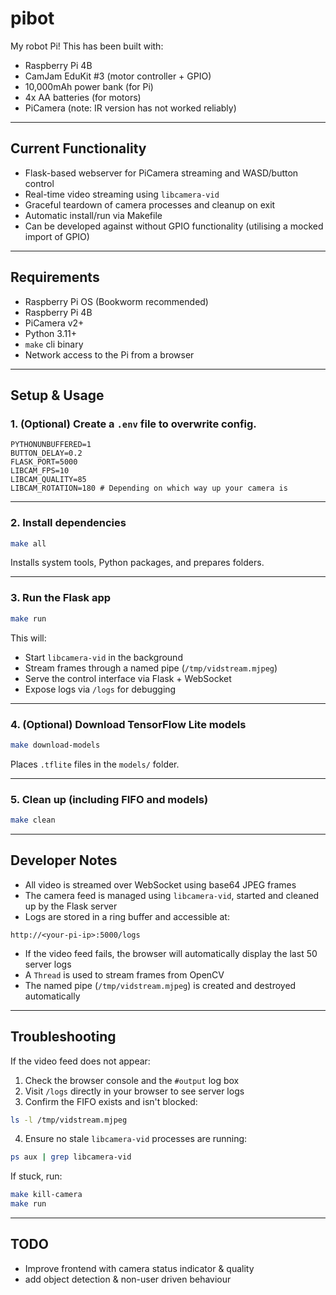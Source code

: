 # pibot

My robot Pi! This has been built with:

- Raspberry Pi 4B  
- CamJam EduKit #3 (motor controller + GPIO)  
- 10,000mAh power bank (for Pi)  
- 4x AA batteries (for motors)  
- PiCamera (note: IR version has not worked reliably)

---

## Current Functionality

- Flask-based webserver for PiCamera streaming and WASD/button control  
- Real-time video streaming using `libcamera-vid` 
- Graceful teardown of camera processes and cleanup on exit  
- Automatic install/run via Makefile
- Can be developed against without GPIO functionality (utilising a mocked import of GPIO)

---

## Requirements

- Raspberry Pi OS (Bookworm recommended)  
- Raspberry Pi 4B  
- PiCamera v2+  
- Python 3.11+  
- `make` cli binary
- Network access to the Pi from a browser

---

## Setup & Usage

### 1. (Optional) Create a `.env` file to overwrite config.

```env
PYTHONUNBUFFERED=1
BUTTON_DELAY=0.2
FLASK_PORT=5000
LIBCAM_FPS=10
LIBCAM_QUALITY=85
LIBCAM_ROTATION=180 # Depending on which way up your camera is
```

---

### 2. Install dependencies

```bash
make all
```

Installs system tools, Python packages, and prepares folders.

---

### 3. Run the Flask app

```bash
make run
```

This will:

- Start `libcamera-vid` in the background
- Stream frames through a named pipe (`/tmp/vidstream.mjpeg`)
- Serve the control interface via Flask + WebSocket
- Expose logs via `/logs` for debugging

---

### 4. (Optional) Download TensorFlow Lite models

```bash
make download-models
```

Places `.tflite` files in the `models/` folder.

---

### 5. Clean up (including FIFO and models)

```bash
make clean
```

---

## Developer Notes

- All video is streamed over WebSocket using base64 JPEG frames  
- The camera feed is managed using `libcamera-vid`, started and cleaned up by the Flask server  
- Logs are stored in a ring buffer and accessible at:

```
http://<your-pi-ip>:5000/logs
```

- If the video feed fails, the browser will automatically display the last 50 server logs
- A `Thread` is used to stream frames from OpenCV
- The named pipe (`/tmp/vidstream.mjpeg`) is created and destroyed automatically

---

## Troubleshooting

If the video feed does not appear:

1. Check the browser console and the `#output` log box
2. Visit `/logs` directly in your browser to see server logs
3. Confirm the FIFO exists and isn't blocked:

```bash
ls -l /tmp/vidstream.mjpeg
```

4. Ensure no stale `libcamera-vid` processes are running:

```bash
ps aux | grep libcamera-vid
```

If stuck, run:

```bash
make kill-camera
make run
```

---

## TODO

- Improve frontend with camera status indicator & quality
- add object detection & non-user driven behaviour
